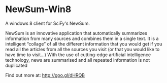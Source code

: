 NewSum-Win8
===========

A windows 8 client for SciFy's NewSum.  

NewSum is an innovative application that automatically summarizes information from many sources and combines them in a single text.
It is a intelligent “collage” of all the different information that you would get if you read all the articles from all the sources you visit (or that you would like to have time to visit...)
With the use of cutting-edge artificial intelligence technology, news are summarised and all repeated information is not duplicated


Find out more at: http://goo.gl/dHRQB
